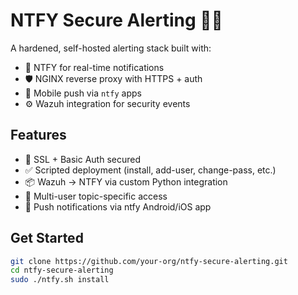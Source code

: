 # NTFY Secure Alerting 🚨🔐

A hardened, self-hosted alerting stack built with:

- 🔔 NTFY for real-time notifications
- 🛡️ NGINX reverse proxy with HTTPS + auth
- 📲 Mobile push via `ntfy` apps
- ⚙️ Wazuh integration for security events

## Features
- 🔐 SSL + Basic Auth secured
- ✅ Scripted deployment (install, add-user, change-pass, etc.)
- 📦 Wazuh → NTFY via custom Python integration
- 💬 Multi-user topic-specific access
- 📱 Push notifications via ntfy Android/iOS app

## Get Started
```bash
git clone https://github.com/your-org/ntfy-secure-alerting.git
cd ntfy-secure-alerting
sudo ./ntfy.sh install
